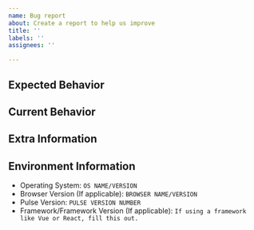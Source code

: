 ```yaml
---
name: Bug report
about: Create a report to help us improve
title: ''
labels: ''
assignees: ''

---
```


<!--- Please provide a general summary of the issue/report in the title above -->

## Expected Behavior
<!--- Tell us what should have happened -->

## Current Behavior
<!--- Tell us what happened -->

## Extra Information
<!--- Leave any extra information about the issue if needed -->

## Environment Information
- Operating System: `OS NAME/VERSION`
- Browser Version (If applicable): `BROWSER NAME/VERSION`
- Pulse Version: `PULSE VERSION NUMBER`
- Framework/Framework Version (If applicable): `If using a framework like Vue or React, fill this out.`
